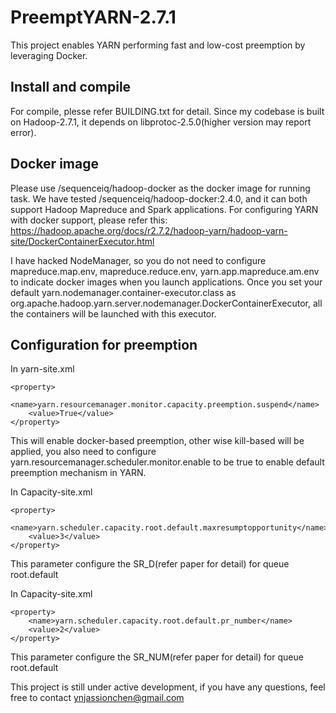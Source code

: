 # PreemptYARN-2.7.1

This project enables YARN performing fast and low-cost preemption by leveraging Docker.

## Install and compile
For compile, plesse refer BUILDING.txt for detail. Since my codebase is built on Hadoop-2.7.1, it depends on libprotoc-2.5.0(higher version may report error).

## Docker image
Please use /sequenceiq/hadoop-docker as the docker image for running task. We have tested /sequenceiq/hadoop-docker:2.4.0, and it can
both support Hadoop Mapreduce and Spark applications. For configuring YARN with docker support, please refer this:
https://hadoop.apache.org/docs/r2.7.2/hadoop-yarn/hadoop-yarn-site/DockerContainerExecutor.html

I have hacked NodeManager, so you do not need to configure mapreduce.map.env, mapreduce.reduce.env, yarn.app.mapreduce.am.env
to indicate docker images when you launch applications. Once you set your default yarn.nodemanager.container-executor.class as 
org.apache.hadoop.yarn.server.nodemanager.DockerContainerExecutor, all the containers will be launched with this executor.

## Configuration for preemption
In yarn-site.xml
```
<property>
    <name>yarn.resourcemanager.monitor.capacity.preemption.suspend</name>
    <value>True</value>
</property>
```
This will enable docker-based preemption, other wise kill-based will be applied, you also need to configure yarn.resourcemanager.scheduler.monitor.enable to be true to enable default preemption mechanism in YARN.

In Capacity-site.xml
```
<property>
    <name>yarn.scheduler.capacity.root.default.maxresumptopportunity</name>
    <value>3</value>
</property>
```
This parameter configure the SR_D(refer paper for detail) for queue root.default

In Capacity-site.xml
```
<property>
    <name>yarn.scheduler.capacity.root.default.pr_number</name>
    <value>2</value>
</property>
```
This parameter configure the SR_NUM(refer paper for detail) for queue root.default

This project is still under active development, if you have any questions, feel free to contact ynjassionchen@gmail.com



